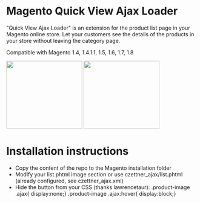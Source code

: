 Magento Quick View Ajax Loader
==============================

"Quick View Ajax Loader" is an extension for the product list page in your Magento online store. Let your customers see the details of the products in your store without leaving the category page.

Compatible with Magento 1.4, 1.4.1.1, 1.5, 1.6, 1.7, 1.8

<a href="http://www.czettner.com/sites/default/files/sites/default/files/Goods.png"><img src="http://www.czettner.com/sites/default/files/sites/default/files/Goods.png" alt="" title="" width="200" height="180"></a>
<a href="http://www.czettner.com/sites/default/files/sites/default/files/Goods2.png"><img src="http://www.czettner.com/sites/default/files/sites/default/files/Goods2.png" alt="" title="" width="200" height="180"></a>

Installation instructions
=========================

* Copy the content of the repo to the Magento installation folder
* Modify your list.phtml image section or use czettner_ajax/list.phtml (already configured, see czettner_ajax.xml)
* Hide the button from your CSS (thanks lawrencetaur):
  .product-image .ajax{ display:none;}
  .product-image .ajax:hover{ display:block;}

